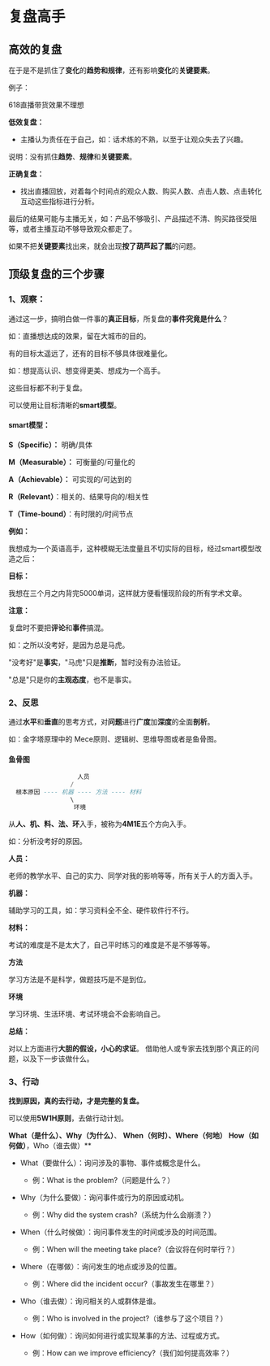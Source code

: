 # 复盘高手

## 高效的复盘

在于是不是抓住了**变化**的**趋势和规律**，还有影响**变化**的**关键要素**。

例子：

618直播带货效果不理想

**低效复盘：**

+ 主播认为责任在于自己，如：话术练的不熟，以至于让观众失去了兴趣。

说明：没有抓住**趋势**、**规律**和**关键要素**。

**正确复盘：**

+ 找出直播回放，对着每个时间点的观众人数、购买人数、点击人数、点击转化互动这些指标进行分析。

最后的结果可能与主播无关，如：产品不够吸引、产品描述不清、购买路径受阻等，或者主播互动不够导致观众都走了。

如果不把**关键要素**找出来，就会出现**按了葫芦起了瓢**的问题。

## 顶级复盘的三个步骤

### 1、观察：

通过这一步，搞明白做一件事的**真正目标**，所复盘的**事件究竟是什么**？

如：直播想达成的效果，留在大城市的目的。

有的目标太遥远了，还有的目标不够具体很难量化。

如：想提高认识、想变得更美、想成为一个高手。

这些目标都不利于复盘。

可以使用让目标清晰的**smart模型**。

#### smart模型：

**S（Specific）：** 明确/具体

**M（Measurable）：** 可衡量的/可量化的

**A（Achievable）：** 可实现的/可达到的

**R（Relevant）**：相关的、结果导向的/相关性

**T（Time-bound）**：有时限的/时间节点

**例如：**

我想成为一个英语高手，这种模糊无法度量且不切实际的目标，经过smart模型改造之后：

**目标：** 

我想在三个月之内背完5000单词，这样就方便看懂现阶段的所有学术文章。

**注意：** 

复盘时不要把**评论**和**事件**搞混。

如：之所以没考好，是因为总是马虎。

"没考好"是**事实**，"马虎"只是**推断**，暂时没有办法验证。

"总是"只是你的**主观态度**，也不是事实。

### 2、反思

通过**水平**和**垂直**的思考方式，对**问题**进行**广度**加**深度**的全面**剖析**。

如：金字塔原理中的 Mece原则、逻辑树、思维导图或者是鱼骨图。


#### 鱼骨图

```lua
                   人员
                 /
  根本原因 ---- 机器 ---- 方法 ---- 材料
                 \
                  环境
```

从**人、机、料、法、环**入手，被称为**4M1E**五个方向入手。

如：分析没考好的原因。

**人员：** 

老师的教学水平、自己的实力、同学对我的影响等等，所有关于人的方面入手。

**机器：**

辅助学习的工具，如：学习资料全不全、硬件软件行不行。

**材料：**

考试的难度是不是太大了，自己平时练习的难度是不是不够等等。

**方法**

学习方法是不是科学，做题技巧是不是到位。

**环境**

学习环境、生活环境、考试环境会不会影响自己。

**总结：**

对以上方面进行**大胆的假设，小心的求证**。
借助他人或专家去找到那个真正的问题，以及下一步该做什么。

### 3、行动

**找到原因，真的去行动，才是完整的复盘。**

可以使用**5W1H原则**，去做行动计划。

**What（是什么）、Why（为什么）**、
**When（何时）、Where（何地）**
**How（如何做）**，Who（谁去做）**

+ What（要做什么）：询问涉及的事物、事件或概念是什么。 
  + 例：What is the problem?（问题是什么？）

+ Why（为什么要做）：询问事件或行为的原因或动机。 
  + 例：Why did the system crash?（系统为什么会崩溃？）

+ When（什么时候做）：询问事件发生的时间或涉及的时间范围。 
  + 例：When will the meeting take place?（会议将在何时举行？）

+ Where（在哪做）：询问发生的地点或涉及的位置。 
  + 例：Where did the incident occur?（事故发生在哪里？）

+ Who（谁去做）：询问相关的人或群体是谁。
  + 例：Who is involved in the project?（谁参与了这个项目？）

+ How（如何做）：询问如何进行或实现某事的方法、过程或方式。
  + 例：How can we improve efficiency?（我们如何提高效率？）



















































